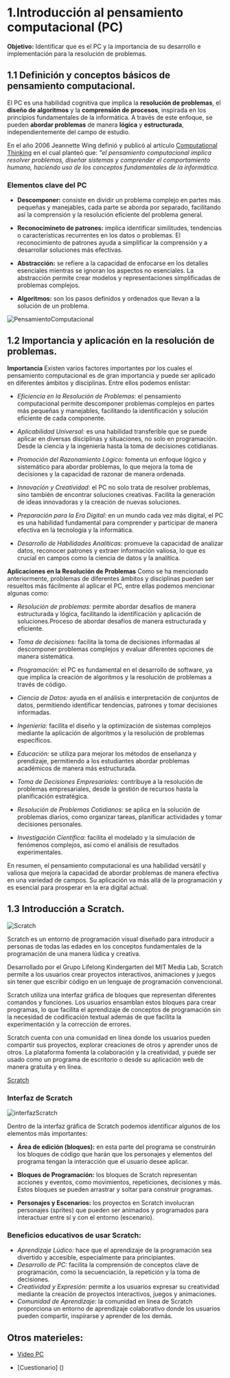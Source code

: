 # 1.Introducción al pensamiento computacional (PC)

**Objetivo:** Identificar que es el PC y la importancia de su desarrollo e implementación para la resolución de problemas.

## 1.1 Definición y conceptos básicos de pensamiento computacional.
El PC es una habilidad cognitiva que implica la **resolución de problemas**, el **diseño de algoritmos** y la **comprensión de procesos**, inspirada en los principios fundamentales de la informática. A través de este enfoque, se pueden **abordar problemas** de manera **lógica** y **estructurada**, independientemente del campo de estudio. 

En el año 2006 Jeannette Wing definió y publicó al artículo [Computational Thinking](https://www.cs.cmu.edu/~15110-s13/Wing06-ct.pdf) en el cual planteó que: *"el pensamiento computacional implica resolver problemas, diseñar sistemas y comprender el comportamiento humano, haciendo uso de los conceptos fundamentales de la informática*. 

### Elementos clave del PC

- **Descomponer:** consiste en dividir un problema complejo en partes más pequeñas y manejables, cada parte se aborda por separado, facilitando así la comprensión y la resolución eficiente del problema general.

- **Reconocimineto de patrones:** implica identificar similitudes, tendencias o características recurrentes en los datos o problemas. El reconocimiento de patrones ayuda a simplificar la comprensión y a desarrollar soluciones más efectivas.

- **Abstracción:** se refiere a la capacidad de enfocarse en los detalles esenciales mientras se ignoran los
aspectos no esenciales. La abstracción permite crear modelos y representaciones simplificadas de problemas complejos.

- **Algoritmos:** son los pasos definidos y ordenados que llevan a la solución de un problema.

![PensamientoComputacional]()

## 1.2 Importancia y aplicación en la resolución de problemas.

**Importancia**
Existen varios factores importantes por los cuales el pensamiento computacional es de gran importancia y puede ser aplicado en diferentes ámbitos y disciplinas. Entre ellos podemos enlistar:

- *Eficiencia en la Resolución de Problemas:* el pensamiento computacional permite descomponer problemas complejos en partes más pequeñas y manejables, facilitando la identificación y solución eficiente de cada
componente.

- *Aplicabilidad Universal:* es una habilidad transferible que se puede aplicar en diversas disciplinas y situaciones, no solo en programación. Desde la ciencia y la ingeniería hasta la toma de decisiones cotidianas.

- *Promoción del Razonamiento Lógico:* fomenta un enfoque lógico y sistemático para abordar problemas, lo que mejora la toma de decisiones y la capacidad de razonar de manera ordenada.

- *Innovación y Creatividad*: el PC no solo trata de resolver problemas, sino también de encontrar soluciones creativas. Facilita la generación de ideas innovadoras y la creación de nuevas soluciones.

- *Preparación para la Era Digital:* en un mundo cada vez más digital, el PC es una habilidad fundamental para comprender y participar de manera efectiva en la tecnología y la informática.

- *Desarrollo de Habilidades Analíticas:* promueve la capacidad de analizar datos, reconocer patrones y extraer información valiosa, lo que es crucial en campos como la ciencia de datos y la analítica.

**Aplicaciones en la Resolución de Problemas**
Como se ha mencionado anteriormente, problemas de diferentes ámbitos y disciplinas pueden ser resueltos más fácilmente al aplicar el PC, entre ellas podemos mencionar algunas como:
- *Resolución de problemas:* permite abordar desafíos de manera estructurada y lógica, facilitando la identificación y aplicación de soluciones.Proceso de abordar desafíos de manera estructurada y eficiente.

- *Toma de decisiones:* facilita la toma de decisiones informadas al descomponer problemas complejos y evaluar diferentes opciones de manera sistemática.

- *Programación:* el PC es fundamental en el desarrollo de software, ya que implica la creación de algoritmos y la resolución de problemas a través de código.

- *Ciencia de Datos:* ayuda en el análisis e interpretación de conjuntos de datos, permitiendo identificar tendencias, patrones y tomar decisiones informadas.

- *Ingeniería:* facilita el diseño y la optimización de sistemas complejos mediante la aplicación de algoritmos y la resolución de problemas específicos.

- *Educación:* se utiliza para mejorar los métodos de enseñanza y prendizaje, permitiendo a los estudiantes abordar problemas académicos de manera más estructurada.

- *Toma de Decisiones Empresariales:* contribuye a la resolución de problemas empresariales, desde la gestión de recursos hasta la planificación estratégica.

- *Resolución de Problemas Cotidianos:* se aplica en la solución de problemas diarios, como organizar tareas, planificar actividades y tomar decisiones personales.

- *Investigación Científica*: facilita el modelado y la simulación de fenómenos complejos, así como el análisis de resultados experimentales.

En resumen, el pensamiento computacional es una habilidad versátil y valiosa que mejora la capacidad de abordar problemas de manera efectiva en una variedad de campos. Su aplicación va más allá de la programación y es esencial para prosperar en la era digital actual.

## 1.3 Introducción a Scratch.

![Scratch]()

Scratch es un entorno de programación visual diseñado para introducir a personas de todas las edades en los conceptos fundamentales de la programación de una manera lúdica y creativa. 

Desarrollado por el Grupo Lifelong Kindergarten del MIT Media Lab, Scratch permite a los usuarios crear proyectos interactivos, animaciones y juegos sin tener que escribir código en un lenguaje de programación convencional.

Scratch utiliza una interfaz gráfica de bloques que representan diferentes comandos y funciones. Los usuarios ensamblan estos bloques para crear programas, lo que facilita el aprendizaje de conceptos de programación sin la necesidad de codificación textual además de que facilita la experimentación y la corrección de errores.

Scratch cuenta con una comunidad en línea donde los usuarios pueden compartir sus proyectos, explorar
creaciones de otros y aprender unos de otros. La plataforma fomenta la colaboración y la creatividad, y puede ser usado como un programa de escritorio o desde su aplicación
web de manera gratuita y en línea.

[Scratch](https://scratch.mit.edu/)

### Interfaz de Scratch
![interfazScratch]()

Dentro de la interfaz gráfica de Scratch podemos identificar algunos de los elementos más importantes:
- **Área de edición (bloques):** en esta parte del programa se construirán los bloques de código que harán que los personajes y elementos del programa tengan la interacción que el usuario desee aplicar.

- **Bloques de Programación:** los bloques de Scratch representan acciones y eventos, como movimientos, repeticiones, decisiones y más. Estos bloques se pueden arrastrar y soltar para construir programas.

- **Personajes y Escenarios:** los proyectos en Scratch involucran personajes (sprites) que pueden ser animados y programados para interactuar entre sí y con el entorno (escenario).

### Beneficios educativos de usar Scratch:
- *Aprendizaje Lúdico:* hace que el aprendizaje de la programación sea divertido y accesible, especialmente para principiantes.
- *Desarrollo de PC:* facilita la comprensión de conceptos clave de programación, como la secuenciación, la repetición y la toma de decisiones.
- *Creatividad y Expresión:* permite a los usuarios expresar su creatividad mediante la creación de proyectos interactivos, juegos y animaciones.
- *Comunidad de Aprendizaje:* la comunidad en línea de Scratch proporciona un entorno de aprendizaje colaborativo donde los usuarios pueden compartir, inspirarse y aprender de los demás.

## Otros materieles:
- [Video PC](https://www.youtube.com/watch?v=0TFZfvvB67Y&t=737s)

- [Cuestionario] ()